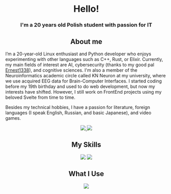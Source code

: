 <!--
<p align="center">
    <a href="https://github.com/GrzegorzSzczepanek/">
        <img src="https://github-readme-stats.vercel.app/api?username=GrzegorzSzczepanek&theme=radical&show_icons=true" alt="GrzegorzSzczepanek" />
    </a>
</p>
-->
<!--
**GrzegorzSzczepanek** is a ✨ _special_ ✨ repository because its `README.md` (this file) appears on your GitHub profile.

Here are some ideas to get you started:

- 🔭 I’m currently working on ...
- 🌱 I’m currently learning ...
- 👯 I’m looking to collaborate on ...
- 🤔 I’m looking for help with ...
- 💬 Ask me about ...
- 📫 How to reach me: ...
- 😄 Pronouns: ...
- ⚡ Fun fact: ...


-->
<h1 align=center>Hello!</h1>

<h3 align=center> I'm a 20 years old Polish student with passion for IT </h3>

<h2 align=center>About me</h2>
I’m a 20-year-old Linux enthusiast and Python developer who enjoys experimenting with other languages such as C++, Rust, or Elixir. Currently, my main fields of interest are AI, cybersecurity (thanks to my good pal <a href="https://github.com/Ernest1338/">Ernest1338</a>), and cognitive sciences. I'm also a member of the Neuroinformatics academic circle called KN Neuron at my university, where we use acquired EEG data for Brain-Computer Interfaces. I started coding before my 19th birthday and used to do web development, but now my interests have shifted. However, I still work on FrontEnd projects using my beloved Svelte from time to time.

Besides my technical hobbies, I have a passion for literature, foreign languages (I speak English, Russian, and basic Japanese), and video games.
<p align="center">
  <a href="https://github.com/GrzegorzSzczepanek/">
    <img src="https://api.githubtrends.io/user/svg/GrzegorzSzczepanek/langs?time_range=one_year&theme=dark&loc_metric=changed&include_private=True">
  </a>
  <a href="https://github.com/GrzegorzSzczepanek/">
    <img src="https://api.githubtrends.io/user/svg/GrzegorzSzczepanek/repos?time_range=one_year&include_private=True&loc_metric=changed&theme=dark">
  </a>
</p>

<h2 align=center>My Skills</h2>
<p align="center">
  <img src="https://skillicons.dev/icons?i=py,linux,py,pytorch, rust, git, sklearn" />
  <img src="https://skillicons.dev/icons?i=js,svelte,html,css" />
</p>

<h2 align=center>What I Use</h2>
<p align="center">
  <img src="https://skillicons.dev/icons?i=linux,neovim,gitlab,github,vscode" />
</p>
